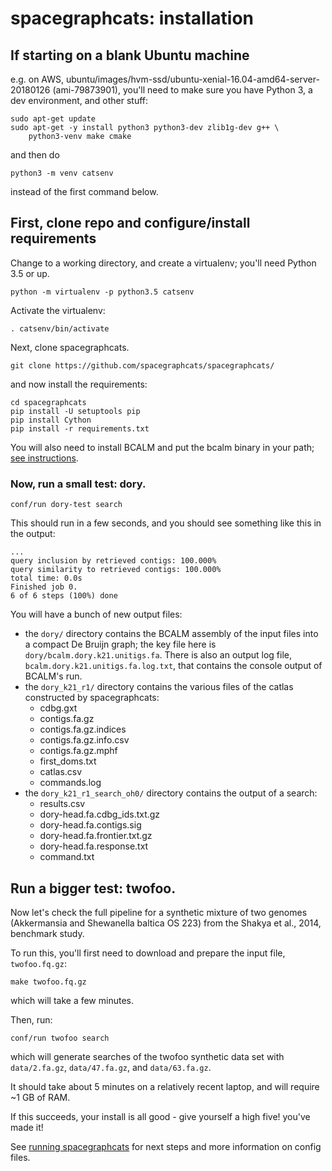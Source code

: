 # spacegraphcats: installation

## If starting on a blank Ubuntu machine

e.g. on AWS, ubuntu/images/hvm-ssd/ubuntu-xenial-16.04-amd64-server-20180126 (ami-79873901), you'll need to make sure you have Python 3, a dev environment, and other stuff:

```
sudo apt-get update
sudo apt-get -y install python3 python3-dev zlib1g-dev g++ \
    python3-venv make cmake
```

and then do

```
python3 -m venv catsenv
```

instead of the first command below.

## First, clone repo and configure/install requirements

Change to a working directory, and create a virtualenv; you'll need Python 3.5 or up.

```
python -m virtualenv -p python3.5 catsenv 
```

Activate the virtualenv:
```
. catsenv/bin/activate
```

Next, clone spacegraphcats.
```
git clone https://github.com/spacegraphcats/spacegraphcats/
```

and now install the requirements:

```
cd spacegraphcats
pip install -U setuptools pip
pip install Cython
pip install -r requirements.txt
```

You will also need to install BCALM and put the bcalm binary in your path; [see instructions](https://github.com/GATB/bcalm#installation).

### Now, run a small test: dory.

```
conf/run dory-test search
```

This should run in a few seconds, and you should see something like this in the output:

```
...
query inclusion by retrieved contigs: 100.000%
query similarity to retrieved contigs: 100.000%
total time: 0.0s
Finished job 0.
6 of 6 steps (100%) done
```

You will have a bunch of new output files:

* the `dory/` directory contains the BCALM assembly of the input files into a compact De Bruijn graph; the key file here is `dory/bcalm.dory.k21.unitigs.fa`. There is also an output log file, `bcalm.dory.k21.unitigs.fa.log.txt`, that contains the console output of BCALM's run.
* the `dory_k21_r1/` directory contains the various files of the catlas constructed by spacegraphcats:
    * cdbg.gxt
    * contigs.fa.gz
    * contigs.fa.gz.indices
    * contigs.fa.gz.info.csv
    * contigs.fa.gz.mphf
    * first_doms.txt
    * catlas.csv
    * commands.log
* the `dory_k21_r1_search_oh0/` directory contains the output of a search:
    * results.csv
    * dory-head.fa.cdbg_ids.txt.gz
    * dory-head.fa.contigs.sig
    * dory-head.fa.frontier.txt.gz
    * dory-head.fa.response.txt
    * command.txt
    
## Run a bigger test: twofoo.

Now let's check the full pipeline for a synthetic mixture of two
genomes (Akkermansia and Shewanella baltica OS 223) from the Shakya et
al., 2014, benchmark study.

To run this, you'll first need to download and prepare the input file, `twofoo.fq.gz`:

```
make twofoo.fq.gz
```

which will take a few minutes.

Then, run:
```
conf/run twofoo search
```

which will generate searches of the twofoo synthetic data set with `data/2.fa.gz`, `data/47.fa.gz`, and `data/63.fa.gz`.

It should take about 5 minutes on a relatively recent laptop, and will require ~1 GB of RAM.

If this succeeds, your install is all good - give yourself a high five!
you've made it!

See [running spacegraphcats](running-spacegraphcats.md) for next steps and
more information on config files.
